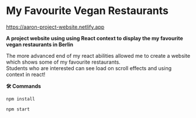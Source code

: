 # My Favourite Vegan Restaurants

https://aaron-project-website.netlify.app

**A project website using using React context to display the my favourite vegan restaurants in Berlin**

The more advanced end of my react abilities allowed me to create a website which shows some of my favourite restaurants.<br>
Students who are interested can see load on scroll effects and using context in react!





 **🛠️ Commands**
 
 `npm install`
 
 `npm start`
